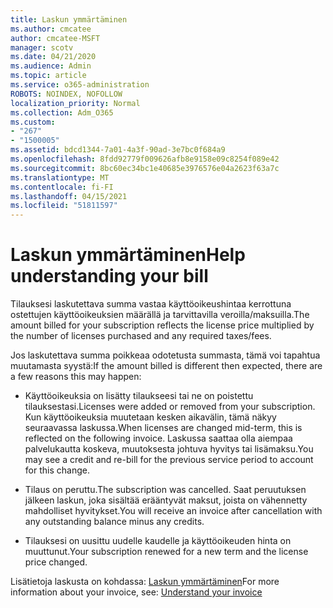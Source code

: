 ```yaml
---
title: Laskun ymmärtäminen
ms.author: cmcatee
author: cmcatee-MSFT
manager: scotv
ms.date: 04/21/2020
ms.audience: Admin
ms.topic: article
ms.service: o365-administration
ROBOTS: NOINDEX, NOFOLLOW
localization_priority: Normal
ms.collection: Adm_O365
ms.custom:
- "267"
- "1500005"
ms.assetid: bdcd1344-7a01-4a3f-90ad-3e7bc0f684a9
ms.openlocfilehash: 8fdd92779f009626afb8e9158e09c8254f089e42
ms.sourcegitcommit: 8bc60ec34bc1e40685e3976576e04a2623f63a7c
ms.translationtype: MT
ms.contentlocale: fi-FI
ms.lasthandoff: 04/15/2021
ms.locfileid: "51811597"
---
```

# <a name="help-understanding-your-bill"></a><span data-ttu-id="b8eb0-102">Laskun ymmärtäminen</span><span class="sxs-lookup"><span data-stu-id="b8eb0-102">Help understanding your bill</span></span>

<span data-ttu-id="b8eb0-103">Tilauksesi laskutettava summa vastaa käyttöoikeushintaa kerrottuna ostettujen käyttöoikeuksien määrällä ja tarvittavilla veroilla/maksuilla.</span><span class="sxs-lookup"><span data-stu-id="b8eb0-103">The amount billed for your subscription reflects the license price multiplied by the number of licenses purchased and any required taxes/fees.</span></span>
  
<span data-ttu-id="b8eb0-104">Jos laskutettava summa poikkeaa odotetusta summasta, tämä voi tapahtua muutamasta syystä:</span><span class="sxs-lookup"><span data-stu-id="b8eb0-104">If the amount billed is different then expected, there are a few reasons this may happen:</span></span>
  
- <span data-ttu-id="b8eb0-105">Käyttöoikeuksia on lisätty tilaukseesi tai ne on poistettu tilauksestasi.</span><span class="sxs-lookup"><span data-stu-id="b8eb0-105">Licenses were added or removed from your subscription.</span></span> <span data-ttu-id="b8eb0-106">Kun käyttöoikeuksia muutetaan kesken aikavälin, tämä näkyy seuraavassa laskussa.</span><span class="sxs-lookup"><span data-stu-id="b8eb0-106">When licenses are changed mid-term, this is reflected on the following invoice.</span></span> <span data-ttu-id="b8eb0-107">Laskussa saattaa olla aiempaa palvelukautta koskeva, muutoksesta johtuva hyvitys tai lisämaksu.</span><span class="sxs-lookup"><span data-stu-id="b8eb0-107">You may see a credit and re-bill for the previous service period to account for this change.</span></span>

- <span data-ttu-id="b8eb0-108">Tilaus on peruttu.</span><span class="sxs-lookup"><span data-stu-id="b8eb0-108">The subscription was cancelled.</span></span> <span data-ttu-id="b8eb0-109">Saat peruutuksen jälkeen laskun, joka sisältää erääntyvät maksut, joista on vähennetty mahdolliset hyvitykset.</span><span class="sxs-lookup"><span data-stu-id="b8eb0-109">You will receive an invoice after cancellation with any outstanding balance minus any credits.</span></span>

- <span data-ttu-id="b8eb0-110">Tilauksesi on uusittu uudelle kaudelle ja käyttöoikeuden hinta on muuttunut.</span><span class="sxs-lookup"><span data-stu-id="b8eb0-110">Your subscription renewed for a new term and the license price changed.</span></span>

<span data-ttu-id="b8eb0-111">Lisätietoja laskusta on kohdassa: [Laskun ymmärtäminen](https://docs.microsoft.com/microsoft-365/commerce/billing-and-payments/understand-your-invoice2)</span><span class="sxs-lookup"><span data-stu-id="b8eb0-111">For more information about your invoice, see: [Understand your invoice](https://docs.microsoft.com/microsoft-365/commerce/billing-and-payments/understand-your-invoice2)</span></span>